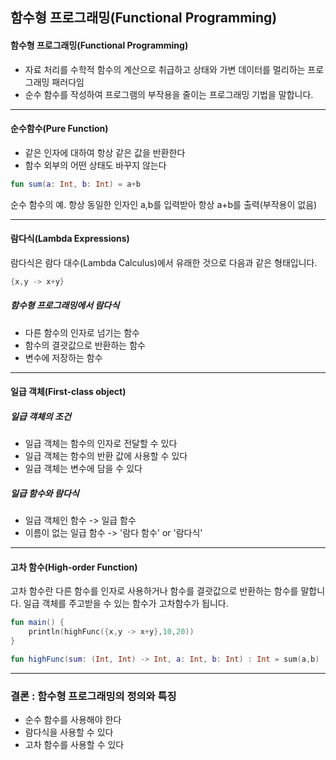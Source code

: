 ## 함수형 프로그래밍(Functional Programming)

#### 함수형 프로그래밍(Functional Programming)
* 자료 처리를 수학적 함수의 계산으로 취급하고 상태와 가변 데이터를 멀리하는 프로그래밍 패러다임
* 순수 함수를 작성하여 프로그램의 부작용을 줄이는 프로그래밍 기법을 말합니다.

---
#### 순수함수(Pure Function)
* 같은 인자에 대하여 항상 같은 값을 반환한다
* 함수 외부의 어떤 상태도 바꾸지 않는다

```kotlin
fun sum(a: Int, b: Int) = a+b
```
순수 함수의 예. 항상 동일한 인자인 a,b를 입력받아 항상 a+b를 출력(부작용이 없음)

---
#### 람다식(Lambda Expressions)
람다식은 람다 대수(Lambda Calculus)에서 유래한 것으로 다음과 같은 형태입니다.

```kotlin
{x,y -> x+y}
```
##### 함수형 프로그래밍에서 람다식
* 다른 함수의 인자로 넘기는 함수
* 함수의 결괏값으로 반환하는 함수
* 변수에 저장하는 함수

---
#### 일급 객체(First-class object)
##### 일급 객체의 조건
* 일급 객체는 함수의 인자로 전달할 수 있다
* 일급 객체는 함수의 반환 값에 사용할 수  있다
* 일급 객체는 변수에 담을 수 있다

##### 일급 함수와 람다식
* 일급 객체인 함수 -> 일급 함수
* 이름이 없는 일급 함수 -> '람다 함수' or '람다식'

---
#### 고차 함수(High-order Function)
고차 함수란 다른 함수를 인자로 사용하거나 함수를 결괏값으로 반환하는 함수를 말합니다. 일급 객체를 주고받을 수 있는 함수가 고차함수가 됩니다.

```kotlin
fun main() {
    println(highFunc({x,y -> x+y},10,20))
}

fun highFunc(sum: (Int, Int) -> Int, a: Int, b: Int) : Int = sum(a,b)
```

---
### 결론 : 함수형 프로그래밍의 정의와 특징
* 순수 함수를 사용해야 한다
* 람다식을 사용할 수 있다
* 고차 함수를 사용할 수 있다


